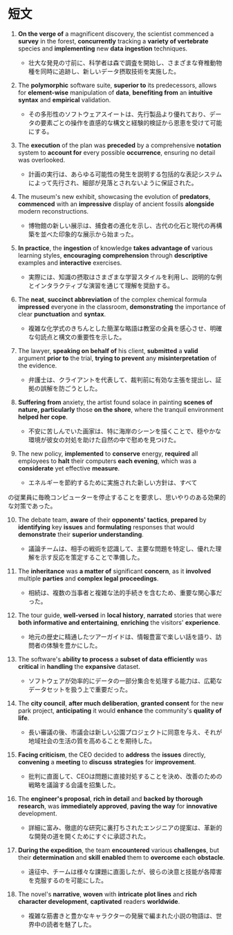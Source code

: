 # 短文
1. **On the verge of** a magnificent discovery, the scientist commenced a **survey** in the forest, **concurrently** tracking a **variety of vertebrate** species and **implementing** new **data ingestion** techniques.
   - 壮大な発見の寸前に、科学者は森で調査を開始し、さまざまな脊椎動物種を同時に追跡し、新しいデータ摂取技術を実施した。

2. The **polymorphic** software suite, **superior to** its predecessors, allows for **element-wise** manipulation of **data**, **benefiting from** an **intuitive syntax** and **empirical** validation.
   - その多形性のソフトウェアスイートは、先行製品より優れており、データの要素ごとの操作を直感的な構文と経験的検証から恩恵を受けて可能にする。

3. The **execution** of the plan was **preceded** by a comprehensive **notation** system to **account for** every possible **occurrence**, ensuring no detail was overlooked.
   - 計画の実行は、あらゆる可能性の発生を説明する包括的な表記システムによって先行され、細部が見落とされないように保証された。

4. The museum's new exhibit, showcasing the evolution of **predators**, **commenced** with an **impressive** display of ancient fossils **alongside** modern reconstructions.
   - 博物館の新しい展示は、捕食者の進化を示し、古代の化石と現代の再構築を並べた印象的な展示から始まった。

5. **In practice**, the **ingestion** of knowledge **takes advantage of** various learning styles, **encouraging** **comprehension** through **descriptive** examples and **interactive** exercises.
   - 実際には、知識の摂取はさまざまな学習スタイルを利用し、説明的な例とインタラクティブな演習を通じて理解を奨励する。

6. The **neat**, **succinct abbreviation** of the complex chemical formula **impressed** everyone in the classroom, **demonstrating** the importance of clear **punctuation** and **syntax**.
   - 複雑な化学式のきちんとした簡潔な略語は教室の全員を感心させ、明確な句読点と構文の重要性を示した。

7. The lawyer, **speaking on behalf of** his client, **submitted** a **valid** argument **prior to** the trial, **trying to prevent** any **misinterpretation** of the evidence.
   - 弁護士は、クライアントを代表して、裁判前に有効な主張を提出し、証拠の誤解を防ごうとした。

8. **Suffering from** anxiety, the artist found solace in painting **scenes of nature, particularly** those **on the shore**, where the tranquil environment **helped her cope**.
   - 不安に苦しんでいた画家は、特に海岸のシーンを描くことで、穏やかな環境が彼女の対処を助けた自然の中で慰めを見つけた。

9. The new policy, **implemented** to **conserve** energy, **required** all employees to **halt** their computers **each evening**, which was a **considerate** yet effective **measure**.
   - エネルギーを節約するために実施された新しい方針は、すべて

の従業員に毎晩コンピューターを停止することを要求し、思いやりのある効果的な対策であった。

10. The debate team, **aware** of their **opponents' tactics**, **prepared** by **identifying** key **issues** and **formulating** responses that would **demonstrate** their **superior understanding**.
    - 議論チームは、相手の戦術を認識して、主要な問題を特定し、優れた理解を示す反応を策定することで準備した。

11. The **inheritance** was **a matter of** significant **concern**, as it **involved** multiple **parties** and **complex legal proceedings**.
    - 相続は、複数の当事者と複雑な法的手続きを含むため、重要な関心事だった。

12. The tour guide, **well-versed** in **local history**, **narrated** stories that were **both informative and entertaining**, **enriching** the visitors' **experience**.
    - 地元の歴史に精通したツアーガイドは、情報豊富で楽しい話を語り、訪問者の体験を豊かにした。

13. The software's **ability to process** a **subset of data** **efficiently** was **critical** in **handling** the **expansive** dataset.
    - ソフトウェアが効率的にデータの一部分集合を処理する能力は、広範なデータセットを扱う上で重要だった。

14. The **city council**, **after much deliberation**, **granted consent** for the new park project, **anticipating** it would **enhance** the community's **quality of life**.
    - 長い審議の後、市議会は新しい公園プロジェクトに同意を与え、それが地域社会の生活の質を高めることを期待した。

15. **Facing criticism**, the CEO decided to **address** the **issues** directly, **convening** a **meeting** to **discuss** **strategies** for **improvement**.
    - 批判に直面して、CEOは問題に直接対処することを決め、改善のための戦略を議論する会議を招集した。

16. The **engineer's proposal**, **rich in detail** and **backed by thorough research**, was **immediately approved**, **paving the way** for **innovative** development.
    - 詳細に富み、徹底的な研究に裏打ちされたエンジニアの提案は、革新的な開発の道を開くためにすぐに承認された。

17. **During the expedition**, the team **encountered** various **challenges**, but their **determination** and **skill** **enabled** them to **overcome** each **obstacle**.
    - 遠征中、チームは様々な課題に直面したが、彼らの決意と技能が各障害を克服するのを可能にした。

18. The novel's **narrative**, **woven** with **intricate** **plot lines** and **rich character development**, **captivated** readers **worldwide**.
    - 複雑な筋書きと豊かなキャラクターの発展で編まれた小説の物語は、世界中の読者を魅了した。